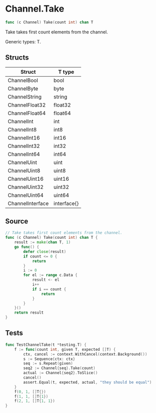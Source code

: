 # Channel.Take

```go
func (c Channel) Take(count int) chan T
```

Take takes first count elements from the channel.

Generic types: T.

## Structs

| Struct | T type |
| ------ | ------ |
| ChannelBool | bool |
| ChannelByte | byte |
| ChannelString | string |
| ChannelFloat32 | float32 |
| ChannelFloat64 | float64 |
| ChannelInt | int |
| ChannelInt8 | int8 |
| ChannelInt16 | int16 |
| ChannelInt32 | int32 |
| ChannelInt64 | int64 |
| ChannelUint | uint |
| ChannelUint8 | uint8 |
| ChannelUint16 | uint16 |
| ChannelUint32 | uint32 |
| ChannelUint64 | uint64 |
| ChannelInterface | interface{} |

## Source

```go
// Take takes first count elements from the channel.
func (c Channel) Take(count int) chan T {
	result := make(chan T, 1)
	go func() {
		defer close(result)
		if count <= 0 {
			return
		}
		i := 0
		for el := range c.Data {
			result <- el
			i++
			if i == count {
				return
			}
		}
	}()
	return result
}
```

## Tests

```go
func TestChannelTake(t *testing.T) {
	f := func(count int, given T, expected []T) {
		ctx, cancel := context.WithCancel(context.Background())
		s := Sequence{ctx: ctx}
		seq := s.Repeat(given)
		seq2 := Channel{seq}.Take(count)
		actual := Channel{seq2}.ToSlice()
		cancel()
		assert.Equal(t, expected, actual, "they should be equal")
	}
	f(0, 1, []T{})
	f(1, 1, []T{1})
	f(2, 1, []T{1, 1})
}
```